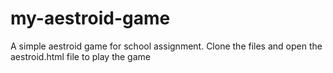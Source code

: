 # my-aestroid-game

A simple aestroid game for school assignment. Clone the files and open the aestroid.html file to play the game
